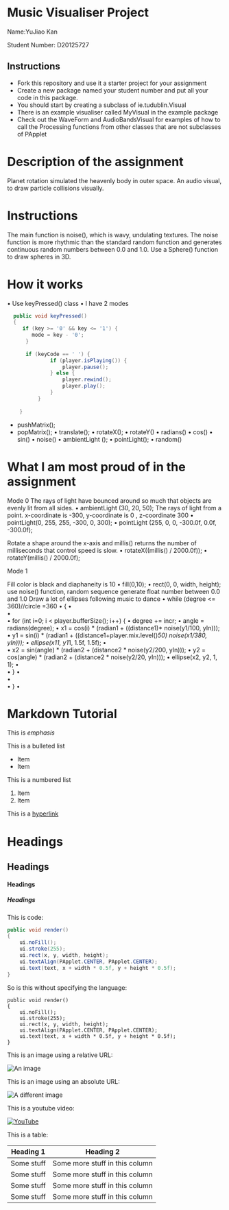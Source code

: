 # Music Visualiser Project

Name:YuJiao Kan

Student Number: D20125727

## Instructions
- Fork this repository and use it a starter project for your assignment
- Create a new package named your student number and put all your code in this package.
- You should start by creating a subclass of ie.tudublin.Visual
- There is an example visualiser called MyVisual in the example package
- Check out the WaveForm and AudioBandsVisual for examples of how to call the Processing functions from other classes that are not subclasses of PApplet

# Description of the assignment
Planet rotation simulated the heavenly body in outer space.
An audio visual, to draw particle collisions visually.

# Instructions

The main function is noise(), which is wavy, undulating textures. 
The noise function is more rhythmic than the standard random function and generates continuous random numbers between 0.0 and 1.0. 
Use a Sphere() function to draw spheres in 3D.


# How it works
•	Use keyPressed() class 
•	I have 2 modes

```Java
  public void keyPressed()
  {
     if (key >= '0' && key <= '1') {
        mode = key - '0';
      }
   
      if (keyCode == ' ') {
              if (player.isPlaying()) {
                  player.pause();
              } else {
                  player.rewind();
                  player.play();
              }
          }
        
    }
```
- pushMatrix();
- popMatrix();
• translate();
• rotateX();
• rotateY()
• radians()
• cos()
• sin()
• noise()
• ambientLight ();
• pointLight();
• random()



# What I am most proud of in the assignment

Mode 0
The rays of light have bounced around so much that objects are evenly lit from all sides.
•	ambientLight (30, 20, 50);
The rays of light from a point. x-coordinate is -300, y-coordinate is 0 , z-coordinate 300
•	pointLight(0, 255, 255, -300, 0, 300);
•	pointLight (255, 0, 0, -300.0f, 0.0f, -300.0f);

Rotate a shape around the x-axis and millis() returns the number of milliseconds that control speed is slow.
•	rotateX((millis() / 2000.0f));
•	rotateY(millis() / 2000.0f);

Mode 1

Fill color is black and diaphaneity is 10
•	fill(0,10); 
•	 rect(0, 0, width, height);
use noise() function, random sequence generate float number between  0.0 and 1.0
Draw a lot of ellipses following music to dance
•	while (degree <= 360)//circle =360
•	      {
•	        
•	        
•	      for (int i=0; i < player.bufferSize(); i++) {
•	        degree += incr;
•	        angle = radians(degree);
•	        x1 = cos(i) * (radian1 + ((distance1)* noise(y1/100, yIn)));
•	y1 = sin(i) * (radian1 + ((distance1+player.mix.level()*50) *noise(x1/380, yIn)));
•	        ellipse(x1*1, y1*1, 1.5f, 1.5f);
•	   
•	        x2 = sin(angle) * (radian2 + (distance2 * noise(y2/200, yIn)));
•	        y2 = cos(angle) * (radian2 + (distance2 * noise(y2/20, yIn)));
•	        ellipse(x2, y2, 1, 1);
•	       
•	      }
•	
•	      
•	      }
•	




# Markdown Tutorial

This is *emphasis*

This is a bulleted list

- Item
- Item

This is a numbered list

1. Item
1. Item

This is a [hyperlink](http://bryanduggan.org)

# Headings
## Headings
#### Headings
##### Headings

This is code:

```Java
public void render()
{
	ui.noFill();
	ui.stroke(255);
	ui.rect(x, y, width, height);
	ui.textAlign(PApplet.CENTER, PApplet.CENTER);
	ui.text(text, x + width * 0.5f, y + height * 0.5f);
}
```

So is this without specifying the language:

```
public void render()
{
	ui.noFill();
	ui.stroke(255);
	ui.rect(x, y, width, height);
	ui.textAlign(PApplet.CENTER, PApplet.CENTER);
	ui.text(text, x + width * 0.5f, y + height * 0.5f);
}
```

This is an image using a relative URL:

![An image](images/p8.png)

This is an image using an absolute URL:

![A different image](https://bryanduggandotorg.files.wordpress.com/2019/02/infinite-forms-00045.png?w=595&h=&zoom=2)

This is a youtube video:

[![YouTube](http://img.youtube.com/vi/J2kHSSFA4NU/0.jpg)](https://www.youtube.com/watch?v=J2kHSSFA4NU)

This is a table:

| Heading 1 | Heading 2 |
|-----------|-----------|
|Some stuff | Some more stuff in this column |
|Some stuff | Some more stuff in this column |
|Some stuff | Some more stuff in this column |
|Some stuff | Some more stuff in this column |

